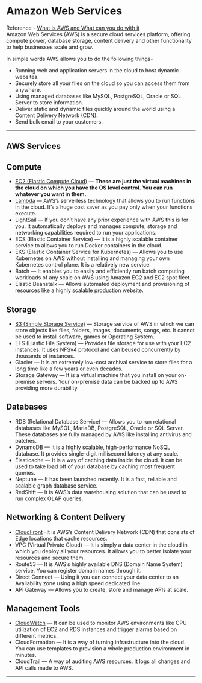 # Amazon Web Services
Reference - [What is AWS and What can you do with it](https://blog.usejournal.com/what-is-aws-and-what-can-you-do-with-it-395b585b03c)   
Amazon Web Services (AWS) is a secure cloud services platform, offering compute power, database storage, content delivery and other functionality to help businesses scale and grow.
   
In simple words AWS allows you to do the following things-
* Running web and application servers in the cloud to host dynamic websites.
* Securely store all your files on the cloud so you can access them from anywhere.
* Using managed databases like MySQL, PostgreSQL, Oracle or SQL Server to store information.
* Deliver static and dynamic files quickly around the world using a Content Delivery Network (CDN).
* Send bulk email to your customers.

---
## AWS Services
## Compute
* <ins>EC2 (Elastic Compute Cloud)</ins> — **These are just the virtual machines in the cloud on which you have the OS level control. You can run whatever you want in them.**
* <ins>Lambda</ins> — AWS’s serverless technology that allows you to run functions in the cloud. It’s a huge cost saver as you pay only when your functions execute.
* LightSail — If you don’t have any prior experience with AWS this is for you. It automatically deploys and manages compute, storage and networking capabilities required to run your applications.
* ECS (Elastic Container Service) — It is a highly scalable container service to allows you to run Docker containers in the cloud.
* EKS (Elastic Container Service for Kubernetes) — Allows you to use Kubernetes on AWS without installing and managing your own Kubernetes control plane. It is a relatively new service.
* Batch — It enables you to easily and efficiently run batch computing workloads of any scale on AWS using Amazon EC2 and EC2 spot fleet.
* Elastic Beanstalk — Allows automated deployment and provisioning of resources like a highly scalable production website.

## Storage
* <ins>S3 (Simple Storage Service)</ins> — Storage service of AWS in which we can store objects like files, folders, images, documents, songs, etc. It cannot be used to install software, games or Operating System.
* EFS (Elastic File System) — Provides file storage for use with your EC2 instances. It uses NFSv4 protocol and can beused concurrently by thousands of instances.
* Glacier — It is an extremely low-cost archival service to store files for a long time like a few years or even decades.
* Storage Gateway — It is a virtual machine that you install on your on-premise servers. Your on-premise data can be backed up to AWS providing more durability.

## Databases
* RDS (Relational Database Service) — Allows you to run relational databases like MySQL, MariaDB, PostgreSQL, Oracle or SQL Server. These databases are fully managed by AWS like installing antivirus and patches.
* DynamoDB — It is a highly scalable, high-performance NoSQL database. It provides single-digit millisecond latency at any scale.
* Elasticache — It is a way of caching data inside the cloud. It can be used to take load off of your database by caching most frequent queries.
* Neptune — It has been launched recently. It is a fast, reliable and scalable graph database service.
* RedShift — It is AWS’s data warehousing solution that can be used to run complex OLAP queries.

## Networking & Content Delivery
* <ins>CloudFront</ins> -It is AWS’s Content Delivery Network (CDN) that consists of Edge locations that cache resources.
* VPC (Virtual Private Cloud) — It is simply a data center in the cloud in which you deploy all your resources. It allows you to better isolate your resources and secure them.
* Route53 — It is AWS’s highly available DNS (Domain Name System) service. You can register domain names through it.
* Direct Connect — Using it you can connect your data center to an Availability zone using a high speed dedicated line.
* API Gateway — Allows you to create, store and manage APIs at scale.

## Management Tools
* <ins>CloudWatch</ins> — It can be used to monitor AWS environments like CPU utilization of EC2 and RDS instances and trigger alarms based on different metrics.
* CloudFormation — It is a way of turning infrastructure into the cloud. You can use templates to provision a whole production environment in minutes.
* CloudTrail — A way of auditing AWS resources. It logs all changes and API calls made to AWS.

---

<br/>
<br/>
